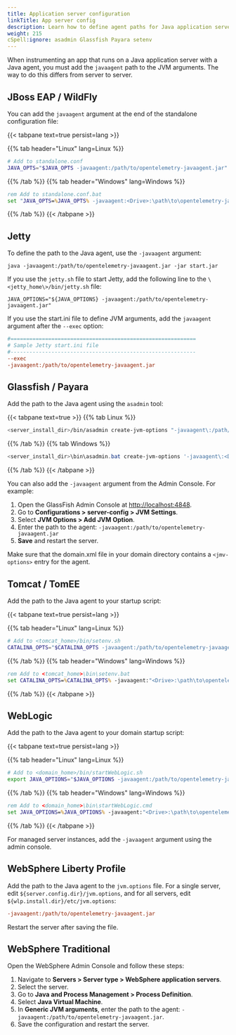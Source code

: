 ```yaml
---
title: Application server configuration
linkTitle: App server config
description: Learn how to define agent paths for Java application servers
weight: 215
cSpell:ignore: asadmin Glassfish Payara setenv
---
```


When instrumenting an app that runs on a Java application server with a Java
agent, you must add the `javaagent` path to the JVM arguments. The way to do
this differs from server to server.

## JBoss EAP / WildFly

You can add the `javaagent` argument at the end of the standalone configuration
file:

{{< tabpane text=true persist=lang >}}

{{% tab header="Linux" lang=Linux %}}

```sh
# Add to standalone.conf
JAVA_OPTS="$JAVA_OPTS -javaagent:/path/to/opentelemetry-javaagent.jar"
```

{{% /tab %}} {{% tab header="Windows" lang=Windows %}}

```bat
rem Add to standalone.conf.bat
set "JAVA_OPTS=%JAVA_OPTS% -javaagent:<Drive>:\path\to\opentelemetry-javaagent.jar"
```

{{% /tab %}} {{< /tabpane >}}

## Jetty

To define the path to the Java agent, use the `-javaagent` argument:

```shell
java -javaagent:/path/to/opentelemetry-javaagent.jar -jar start.jar
```

If you use the `jetty.sh` file to start Jetty, add the following line to the
`\<jetty_home\>/bin/jetty.sh` file:

```shell
JAVA_OPTIONS="${JAVA_OPTIONS} -javaagent:/path/to/opentelemetry-javaagent.jar"
```

If you use the start.ini file to define JVM arguments, add the `javaagent`
argument after the `--exec` option:

```ini
#===========================================================
# Sample Jetty start.ini file
#-----------------------------------------------------------
--exec
-javaagent:/path/to/opentelemetry-javaagent.jar
```

## Glassfish / Payara

Add the path to the Java agent using the `asadmin` tool:

{{< tabpane text=true >}} {{% tab Linux %}}

```sh
<server_install_dir>/bin/asadmin create-jvm-options "-javaagent\:/path/to/opentelemetry-javaagent.jar"
```

{{% /tab %}} {{% tab Windows %}}

```powershell
<server_install_dir>\bin\asadmin.bat create-jvm-options '-javaagent\:<Drive>\:\\path\\to\\opentelemetry-javaagent.jar'
```

{{% /tab %}} {{< /tabpane >}}

You can also add the `-javaagent` argument from the Admin Console. For example:

1. Open the GlassFish Admin Console at <http://localhost:4848>.
2. Go to **Configurations > server-config > JVM Settings**.
3. Select **JVM Options > Add JVM Option**.
4. Enter the path to the agent:
   `-javaagent:/path/to/opentelemetry-javaagent.jar`
5. **Save** and restart the server.

Make sure that the domain.xml file in your domain directory contains a
`<jmv-options>` entry for the agent.

## Tomcat / TomEE

Add the path to the Java agent to your startup script:

{{< tabpane text=true persist=lang >}}

{{% tab header="Linux" lang=Linux %}}

```sh
# Add to <tomcat_home>/bin/setenv.sh
CATALINA_OPTS="$CATALINA_OPTS -javaagent:/path/to/opentelemetry-javaagent.jar"
```

{{% /tab %}} {{% tab header="Windows" lang=Windows %}}

```bat
rem Add to <tomcat_home>\bin\setenv.bat
set CATALINA_OPTS=%CATALINA_OPTS% -javaagent:"<Drive>:\path\to\opentelemetry-javaagent.jar"
```

{{% /tab %}} {{< /tabpane >}}

## WebLogic

Add the path to the Java agent to your domain startup script:

{{< tabpane text=true persist=lang >}}

{{% tab header="Linux" lang=Linux %}}

```sh
# Add to <domain_home>/bin/startWebLogic.sh
export JAVA_OPTIONS="$JAVA_OPTIONS -javaagent:/path/to/opentelemetry-javaagent.jar"
```

{{% /tab %}} {{% tab header="Windows" lang=Windows %}}

```bat
rem Add to <domain_home>\bin\startWebLogic.cmd
set JAVA_OPTIONS=%JAVA_OPTIONS% -javaagent:"<Drive>:\path\to\opentelemetry-javaagent.jar"
```

{{% /tab %}} {{< /tabpane >}}

For managed server instances, add the `-javaagent` argument using the admin
console.

## WebSphere Liberty Profile

Add the path to the Java agent to the `jvm.options` file. For a single server,
edit `${server.config.dir}/jvm.options`, and for all servers, edit
`${wlp.install.dir}/etc/jvm.options`:

```ini
-javaagent:/path/to/opentelemetry-javaagent.jar
```

Restart the server after saving the file.

## WebSphere Traditional

Open the WebSphere Admin Console and follow these steps:

<!-- markdownlint-disable blanks-around-fences -->

1. Navigate to **Servers > Server type > WebSphere application servers**.
2. Select the server.
3. Go to **Java and Process Management > Process Definition**.
4. Select **Java Virtual Machine**.
5. In **Generic JVM arguments**, enter the path to the agent:
   `-javaagent:/path/to/opentelemetry-javaagent.jar`.
6. Save the configuration and restart the server.
